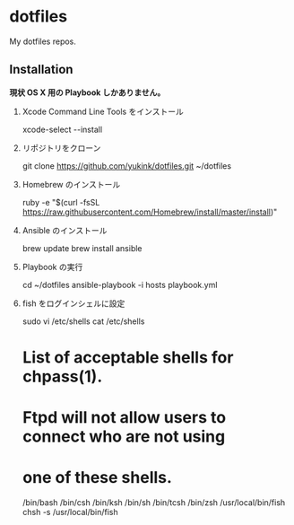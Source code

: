 dotfiles
========

My dotfiles repos.

## Installation
**現状 OS X 用の Playbook しかありません。**

  1. Xcode Command Line Tools をインストール

        xcode-select --install

  2. リポジトリをクローン

        git clone https://github.com/yukink/dotfiles.git ~/dotfiles

  3. Homebrew のインストール

        ruby -e "$(curl -fsSL https://raw.githubusercontent.com/Homebrew/install/master/install)"

  4. Ansible のインストール

        brew update
        brew install ansible

  5. Playbook の実行

        cd ~/dotfiles
        ansible-playbook -i hosts playbook.yml

  6. fish をログインシェルに設定

        sudo vi /etc/shells
        cat /etc/shells
        # List of acceptable shells for chpass(1).
        # Ftpd will not allow users to connect who are not using
        # one of these shells.

        /bin/bash
        /bin/csh
        /bin/ksh
        /bin/sh
        /bin/tcsh
        /bin/zsh
        /usr/local/bin/fish
        chsh -s /usr/local/bin/fish
